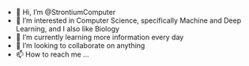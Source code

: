 - 👋 Hi, I’m @StrontiumComputer
- 👀 I’m interested in Computer Science, specifically Machine and Deep Learning, and I also like Biology
- 🌱 I’m currently learning more information every day
- 💞️ I’m looking to collaborate on anything
- 📫 How to reach me ...

<!---
StrontiumComputer/StrontiumComputer is a ✨ special ✨ repository because its `README.md` (this file) appears on your GitHub profile.
You can click the Preview link to take a look at your changes.
--->
